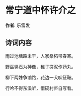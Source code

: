 # 常宁道中怀许介之

**作者**: 乐雷发

## 诗词内容

雨过池塘路未干，人家桑柘带春寒。

野巫竖石为神像，稚子搓泥作药丸。

柳下两姝争饷路，花边一犬吠征鞍。

行吟不得东溪听，借砚村庐自写看。

